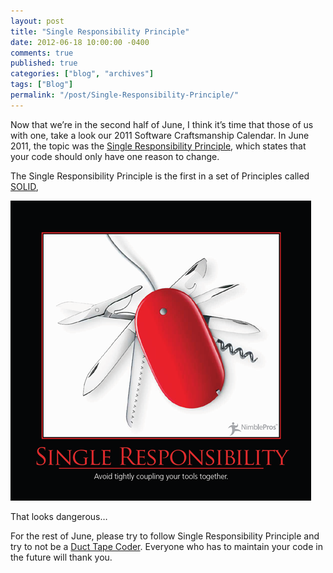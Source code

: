 ```yaml
---
layout: post
title: "Single Responsibility Principle"
date: 2012-06-18 10:00:00 -0400
comments: true
published: true
categories: ["blog", "archives"]
tags: ["Blog"]
permalink: "/post/Single-Responsibility-Principle/"
---
```

<!-- more -->



<p>Now that we’re in the second half of June, I think it’s time that those of us with one, take a look our 2011 Software Craftsmanship Calendar. In June 2011, the topic was the <a href="http://en.wikipedia.org/wiki/Single_responsibility_principle" target="_blank">Single Responsibility Principle</a>, which states that your code should only have one reason to change.</p>  <p>The Single Responsibility Principle is the first in a set of Principles called <a href="http://deviq.com/solid" target="_blank">SOLID</a>, </p>  <p><img style="background-image: none; border-bottom: 0px; border-left: 0px; padding-left: 0px; padding-right: 0px; display: inline; border-top: 0px; border-right: 0px; padding-top: 0px" title="SingleResponsibilityPrinciple" border="0" alt="SingleResponsibilityPrinciple" src="/images/files/SingleResponsibilityPrinciple.png" width="481" height="480" /></p>  <p>That looks dangerous…</p>  <p>For the rest of June, please try to follow Single Responsibility Principle and try to not be a <a href="http://brendan.enrick.com/post/Duct-Tape-Coder.aspx" target="_blank">Duct Tape Coder</a>. Everyone who has to maintain your code in the future will thank you. </p>
